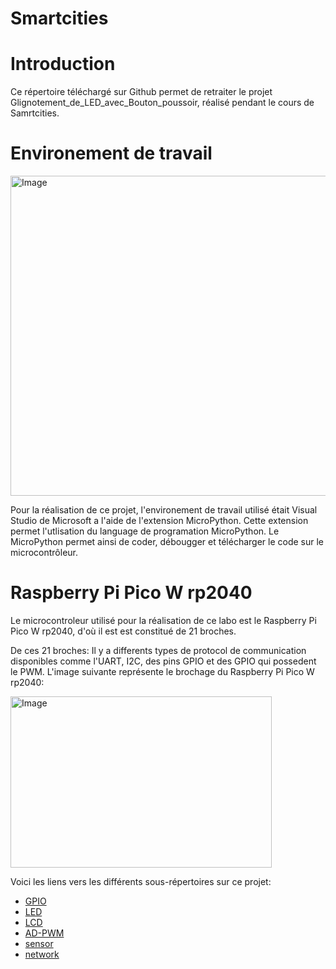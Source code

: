 # Smartcities
# Introduction
Ce répertoire téléchargé sur Github permet de retraiter le projet Glignotement_de_LED_avec_Bouton_poussoir, réalisé pendant le cours de Samrtcities. 

# Environement de travail
<img width="512" height="512" alt="Image" src="https://github.com/user-attachments/assets/f7c3e7da-45fd-404f-a46c-c288086f3f63" />

Pour la réalisation de ce projet, l'environement de travail utilisé était Visual Studio de Microsoft a l'aide de l'extension MicroPython.
Cette extension permet l'utlisation du language de programation MicroPython. Le MicroPython permet ainsi de coder, débougger et télécharger le code sur le microcontrôleur.

# Raspberry Pi Pico W rp2040

Le microcontroleur utilisé pour la réalisation de ce labo est le Raspberry Pi Pico W rp2040, d'où il  est est constitué de 21 broches.

De ces 21 broches: Il y a differents types de protocol de communication disponibles comme l'UART, I2C, des pins GPIO et des GPIO qui possedent le PWM.
L'image suivante représente le brochage du Raspberry Pi Pico W rp2040:

<img width="418" height="274" alt="Image" src="https://github.com/user-attachments/assets/ab606267-f51e-47b3-9563-2e294ae2c421" />

Voici les liens vers les différents sous-répertoires sur ce projet:
- [GPIO](GPIO)
- [LED](LED)
- [LCD](LCD)
- [AD-PWM](AD-PWM)
- [sensor](sensor)
- [network](network)

  

